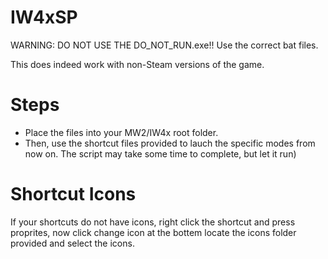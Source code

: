 # IW4xSP

WARNING: DO NOT USE THE DO_NOT_RUN.exe!! Use the correct bat files.

This does indeed work with non-Steam versions of the game.

# Steps
- Place the files into your MW2/IW4x root folder. 
- Then, use the shortcut files provided to lauch the specific modes from now on. The script may take some time to complete, but let it run)

# Shortcut Icons
If your shortcuts do not have icons, right click the shortcut and press proprites, now click change icon at the bottem
locate the icons folder provided and select the icons.
